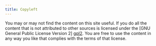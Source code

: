 ```yaml
---
title: Copyleft
---
```

You may or may not find the content on this site useful. If you do all the
content that is not attributed to other sources is licensed under the
[GNU General Public License Version 2] [gpl2]. You are free to use the content in any
way you like that complies with the terms of that license.

[gpl2]: http://www.gnu.org/licenses/gpl-2.0.html
